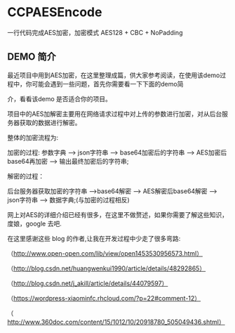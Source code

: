 # CCPAESEncode

一行代码完成AES加密，加密模式 AES128 + CBC + NoPadding

## DEMO 简介

最近项目中用到AES加密，在这里整理成篇，供大家参考阅读，在使用该demo过程中，你可能会遇到一些问题，首先你需要看一下下面的demo简

介，看看该demo 是否适合你的项目。

项目中的AES加解密主要用在网络请求过程中对上传的参数进行加密，对从后台服务器获取的数据进行解密。

整体的加密流程为:

加密的过程: 参数字典 --> json字符串 --> base64加密后的字符串 --> AES加密后base64再加密 --> 输出最终加密后的字符串;
     
解密的过程： 

后台服务器获取加密的字符串 -->base64解密 --> AES解密后base64解密 --> json字符串 --> 数据字典;(与加密的过程相反)
 
 网上对AES的详细介绍已经有很多，在这里不做赘述，如果你需要了解这些知识，度娘，google 去吧.
 
 在这里感谢这些 blog 的作者,让我在开发过程中少走了很多弯路:
 
 （http://www.open-open.com/lib/view/open1453530956573.html）
     
 （http://blog.csdn.net/huangwenkui1990/article/details/48292865）
     
 （http://blog.csdn.net/j_akill/article/details/44079597）
     
 （https://wordpress-xiaominfc.rhcloud.com/?p=22#comment-12）
     
 （http://www.360doc.com/content/15/1012/10/20918780_505049436.shtml）
 
 

